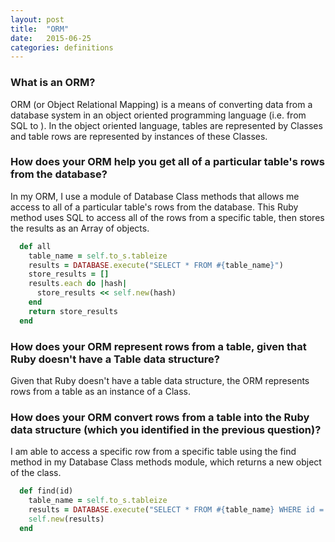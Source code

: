 ```yaml
---
layout: post
title:  "ORM"
date:   2015-06-25 
categories: definitions
---
```

### What is an ORM?

ORM (or Object Relational Mapping) is a means of converting data from a database system in an object oriented programming language (i.e. from SQL to ). In the object oriented language, tables are represented by Classes and table rows are represented by instances of these Classes.

### How does your ORM help you get all of a particular table's rows from the database?

In my ORM, I use a module of Database Class methods that allows me access to all of a particular table's rows from the database. This Ruby method uses SQL to access all of the rows from a specific table, then stores the results as an Array of objects.

```ruby
  def all
    table_name = self.to_s.tableize
    results = DATABASE.execute("SELECT * FROM #{table_name}")
    store_results = []
    results.each do |hash|
      store_results << self.new(hash)
    end
    return store_results
  end
```


### How does your ORM represent rows from a table, given that Ruby doesn't have a Table data structure?

Given that Ruby doesn't have a table data structure, the ORM represents rows from a table as an instance of a Class. 

### How does your ORM convert rows from a table into the Ruby data structure (which you identified in the previous question)?

I am able to access a specific row from a specific table using the find method in my Database Class methods module, which returns a new object of the class.

```ruby
  def find(id)
    table_name = self.to_s.tableize
    results = DATABASE.execute("SELECT * FROM #{table_name} WHERE id = #{id};").first
    self.new(results)
  end
```

